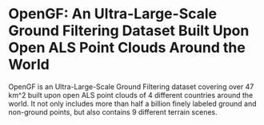 # OpenGF: An Ultra-Large-Scale Ground Filtering Dataset Built Upon Open ALS Point Clouds Around the World
OpenGF is an Ultra-Large-Scale Ground Filtering dataset covering over 47 km^2 built upon open ALS point clouds of 4 different countries around the world. It not only includes more than half a billion finely labeled ground and non-ground points, but also contains 9 different terrain scenes.
